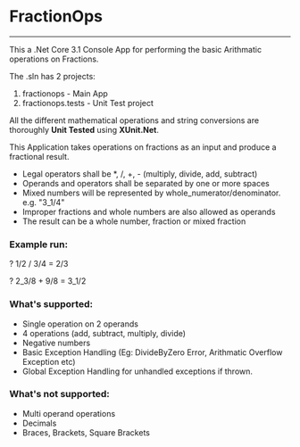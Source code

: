 # FractionOps
---

This a .Net Core 3.1 Console App for performing the basic Arithmatic operations on Fractions.

The .sln has 2 projects:

1. fractionops - Main App 
2. fractionops.tests - Unit Test project

All the different mathematical operations and string conversions are thoroughly **Unit Tested** using **XUnit.Net**.

This Application takes operations on fractions as an input and produce a fractional result.

- Legal operators shall be *, /, +, - (multiply, divide, add, subtract)
- Operands and operators shall be separated by one or more spaces
- Mixed numbers will be represented by whole_numerator/denominator. e.g. "3_1/4"
- Improper fractions and whole numbers are also allowed as operands 
- The result can be a whole number, fraction or mixed fraction

### Example run:

? 1/2 / 3/4
= 2/3


? 2_3/8 + 9/8
= 3_1/2

### What's supported:

- Single operation on 2 operands
- 4 operations (add, subtract, multiply, divide)
- Negative numbers
- Basic Exception Handling (Eg: DivideByZero Error, Arithmatic Overflow Exception etc)
- Global Exception Handling for unhandled exceptions if thrown.

### What's not supported:

- Multi operand operations
- Decimals
- Braces, Brackets, Square Brackets



